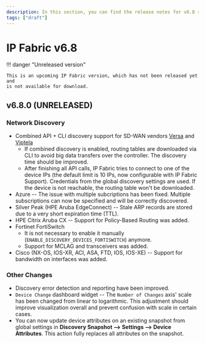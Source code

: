 ```yaml
---
description: In this section, you can find the release notes for v6.8 releases.
tags: ["draft"]
---
```


# IP Fabric v6.8

!!! danger "Unreleased version"

    This is an upcoming IP Fabric version, which has not been released yet and
    is not available for download.

## v6.8.0 (UNRELEASED)

### Network Discovery

- Combined API + CLI discovery support for SD-WAN vendors [Versa](../../IP_Fabric_Settings/Discovery_and_Snapshots/Discovery_Settings/Vendors_API/Versa_Networks_SD-WAN.md) and [Viptela](../../IP_Fabric_Settings/Discovery_and_Snapshots/Discovery_Settings/Vendors_API/Cisco_Viptela_SD-WAN.md#cisco-viptela-sd-wan)
  - If combined discovery is enabled, routing tables are downloaded via CLI to avoid big data transfers over the controller. The discovery time should be improved.
  - After finishing all API calls, IP Fabric tries to connect to one of the device IPs (the default limit is 10 IPs, now configurable with IP Fabric Support). Credentials from the global discovery settings are used. If the device is not reachable, the routing table won't be downloaded.
- Azure -- The issue with multiple subcriptions has been fixed. Multiple subscriptions can now be specified and will be correctly discovered.
- Silver Peak (HPE Aruba EdgeConnect) -- Stale ARP records are stored due to a
  very short expiration time (TTL).
- HPE Citrix Aruba CX -- Support for Policy-Based Routing was added.
- Fortinet FortiSwitch
  - It is not necessary to enable it manually (`ENABLE_DISCOVERY_DEVICES_FORTISWITCH`) anymore.
  - Support for MCLAG and transceivers was added.
- Cisco (NX-OS, IOS-XR, ACI, ASA, FTD, IOS, IOS-XE) -- Support for bandwidth on interfaces was added.

### Other Changes

- Discovery error detection and reporting have been improved.
- `Device Change` dashboard widget -- The `Number of Changes` axis' scale has
  been changed from linear to logarithmic. This adjustment should improve
  visualization overall and prevent confusion with scale in certain cases.
- You can now update device attributes on an existing snapshot from global settings in
  **Discovery Snapshot --> Settings --> Device Attributes**. This action fully replaces
  all attributes on the snapshot.
